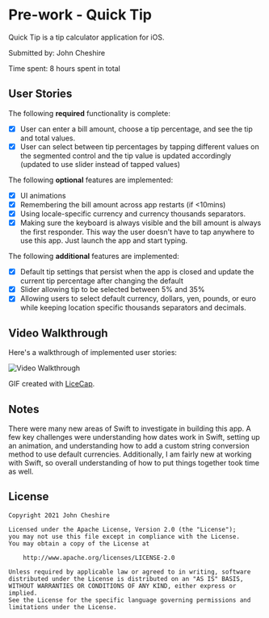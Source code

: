 # Pre-work -  Quick Tip

Quick Tip is a tip calculator application for iOS.

Submitted by: John Cheshire

Time spent: 8 hours spent in total

## User Stories

The following **required** functionality is complete:

* [x] User can enter a bill amount, choose a tip percentage, and see the tip and total values.
* [x] User can select between tip percentages by tapping different values on the segmented control and the tip value is updated accordingly (updated to use slider instead of tapped values)

The following **optional** features are implemented:

* [x] UI animations
* [x] Remembering the bill amount across app restarts (if <10mins)
* [x] Using locale-specific currency and currency thousands separators.
* [x] Making sure the keyboard is always visible and the bill amount is always the first responder. This way the user doesn't have to tap anywhere to use this app. Just launch the app and start typing.

The following **additional** features are implemented:

- [x] Default tip settings that persist when the app is closed and update the current tip percentage after changing the default
- [x] Slider allowing tip to be selected between 5% and 35%
- [x] Allowing users to select default currency, dollars, yen, pounds, or euro while keeping location specific thousands separators and decimals.

## Video Walkthrough

Here's a walkthrough of implemented user stories:

<img src='http://i.imgur.com/link/to/your/gif/file.gif' title='Video Walkthrough' width='' alt='Video Walkthrough' />

GIF created with [LiceCap](http://www.cockos.com/licecap/).

## Notes

There were many new areas of Swift to investigate in building this app. A few key challenges were understanding how dates work in Swift, setting up an animation, and understanding how to add a custom string conversion method to use default currencies. Additionally, I am fairly new at working with Swift, so overall understanding of how to put things together took time as well.

## License

    Copyright 2021 John Cheshire

    Licensed under the Apache License, Version 2.0 (the "License");
    you may not use this file except in compliance with the License.
    You may obtain a copy of the License at

        http://www.apache.org/licenses/LICENSE-2.0

    Unless required by applicable law or agreed to in writing, software
    distributed under the License is distributed on an "AS IS" BASIS,
    WITHOUT WARRANTIES OR CONDITIONS OF ANY KIND, either express or implied.
    See the License for the specific language governing permissions and
    limitations under the License.

